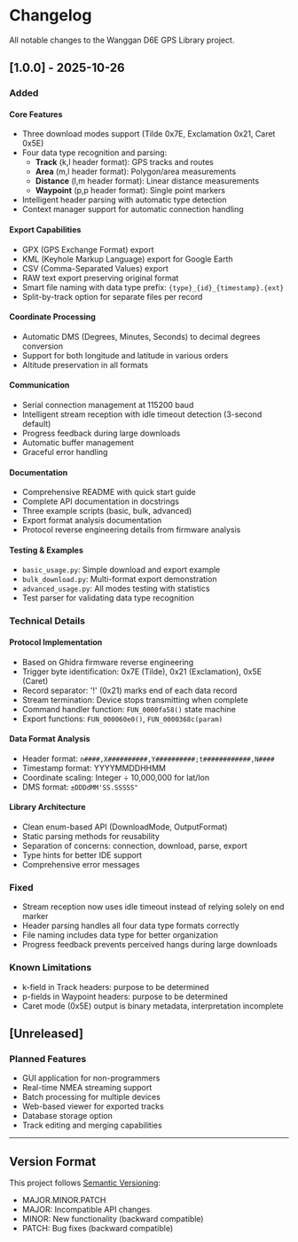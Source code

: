 # Changelog

All notable changes to the Wanggan D6E GPS Library project.

## [1.0.0] - 2025-10-26

### Added

#### Core Features
- Three download modes support (Tilde 0x7E, Exclamation 0x21, Caret 0x5E)
- Four data type recognition and parsing:
  - **Track** (k,l header format): GPS tracks and routes
  - **Area** (m,l header format): Polygon/area measurements
  - **Distance** (l,m header format): Linear distance measurements
  - **Waypoint** (p,p header format): Single point markers
- Intelligent header parsing with automatic type detection
- Context manager support for automatic connection handling

#### Export Capabilities
- GPX (GPS Exchange Format) export
- KML (Keyhole Markup Language) export for Google Earth
- CSV (Comma-Separated Values) export
- RAW text export preserving original format
- Smart file naming with data type prefix: `{type}_{id}_{timestamp}.{ext}`
- Split-by-track option for separate files per record

#### Coordinate Processing
- Automatic DMS (Degrees, Minutes, Seconds) to decimal degrees conversion
- Support for both longitude and latitude in various orders
- Altitude preservation in all formats

#### Communication
- Serial connection management at 115200 baud
- Intelligent stream reception with idle timeout detection (3-second default)
- Progress feedback during large downloads
- Automatic buffer management
- Graceful error handling

#### Documentation
- Comprehensive README with quick start guide
- Complete API documentation in docstrings
- Three example scripts (basic, bulk, advanced)
- Export format analysis documentation
- Protocol reverse engineering details from firmware analysis

#### Testing & Examples
- `basic_usage.py`: Simple download and export example
- `bulk_download.py`: Multi-format export demonstration
- `advanced_usage.py`: All modes testing with statistics
- Test parser for validating data type recognition

### Technical Details

#### Protocol Implementation
- Based on Ghidra firmware reverse engineering
- Trigger byte identification: 0x7E (Tilde), 0x21 (Exclamation), 0x5E (Caret)
- Record separator: '!' (0x21) marks end of each data record
- Stream termination: Device stops transmitting when complete
- Command handler function: `FUN_0000fa58()` state machine
- Export functions: `FUN_000060e0()`, `FUN_0000368c(param)`

#### Data Format Analysis
- Header format: `n####,X##########,Y##########;t############,N####`
- Timestamp format: YYYYMMDDHHMM
- Coordinate scaling: Integer ÷ 10,000,000 for lat/lon
- DMS format: `±DDDdMM'SS.SSSSS"`

#### Library Architecture
- Clean enum-based API (DownloadMode, OutputFormat)
- Static parsing methods for reusability
- Separation of concerns: connection, download, parse, export
- Type hints for better IDE support
- Comprehensive error messages

### Fixed
- Stream reception now uses idle timeout instead of relying solely on end marker
- Header parsing handles all four data type formats correctly
- File naming includes data type for better organization
- Progress feedback prevents perceived hangs during large downloads

### Known Limitations
- k-field in Track headers: purpose to be determined
- p-fields in Waypoint headers: purpose to be determined
- Caret mode (0x5E) output is binary metadata, interpretation incomplete

## [Unreleased]

### Planned Features
- GUI application for non-programmers
- Real-time NMEA streaming support
- Batch processing for multiple devices
- Web-based viewer for exported tracks
- Database storage option
- Track editing and merging capabilities

---

## Version Format

This project follows [Semantic Versioning](https://semver.org/):
- MAJOR.MINOR.PATCH
- MAJOR: Incompatible API changes
- MINOR: New functionality (backward compatible)
- PATCH: Bug fixes (backward compatible)
